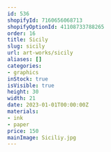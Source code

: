 ```yaml
---
id: 536
shopifyId: 7160656068713
shopifyOptionId: 41108733788265
order: 16
title: Sicily
slug: sicily
url: art-works/sicily
aliases: []
categories:
- graphics
inStock: true
isVisible: true
height: 30
width: 21
date: 2023-01-01T00:00:00Z
materials:
- ink
- paper
price: 150
mainImage: Siciliy.jpg
---
```


